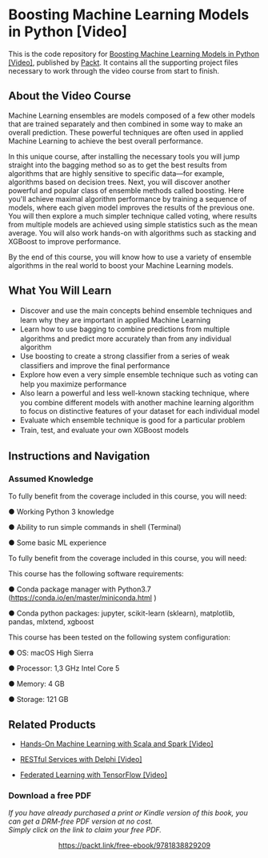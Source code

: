 # Boosting Machine Learning Models in Python [Video]
This is the code repository for [Boosting Machine Learning Models in Python [Video]](https://www.packtpub.com/cloud-networking/ansible-2-for-configuration-management-video), published by [Packt](https://www.packtpub.com/?utm_source=github). It contains all the supporting project files necessary to work through the video course from start to finish.

## About the Video Course
Machine Learning ensembles are models composed of a few other models that are trained separately and then combined in some way to make an overall prediction. These powerful techniques are often used in applied Machine Learning to achieve the best overall performance.

In this unique course, after installing the necessary tools you will jump straight into the bagging method so as to get the best results from algorithms that are highly sensitive to specific data—for example, algorithms based on decision trees. Next, you will discover another powerful and popular class of ensemble methods called boosting. Here you'll achieve maximal algorithm performance by training a sequence of models, where each given model improves the results of the previous one. You will then explore a much simpler technique called voting, where results from multiple models are achieved using simple statistics such as the mean average. You will also work hands-on with algorithms such as stacking and XGBoost to improve performance.

By the end of this course, you will know how to use a variety of ensemble algorithms in the real world to boost your Machine Learning models.


<H2>What You Will Learn</H2>
<DIV class=book-info-will-learn-text>
<UL>
<LI><SPAN style="LINE-HEIGHT: 20px; BACKGROUND-COLOR: transparent">Discover and use the main concepts behind ensemble techniques and learn why they are important in applied Machine Learning</SPAN> 
<LI><SPAN style="LINE-HEIGHT: 20px; BACKGROUND-COLOR: transparent">Learn how to use bagging to combine predictions from multiple algorithms and predict more accurately than from any individual algorithm</SPAN> 
<LI><SPAN style="LINE-HEIGHT: 20px; BACKGROUND-COLOR: transparent">Use boosting to create a strong classifier from a series of weak classifiers and improve the final performance</SPAN> 
<LI><SPAN style="LINE-HEIGHT: 20px; BACKGROUND-COLOR: transparent">Explore how even a very simple ensemble technique such as voting can help you maximize performance</SPAN> 
<LI><SPAN style="LINE-HEIGHT: 20px; BACKGROUND-COLOR: transparent">Also learn a powerful and less well-known stacking technique, where you combine different models with another machine learning algorithm to focus on distinctive features of your dataset for each individual model</SPAN>
<LI><SPAN style="LINE-HEIGHT: 20px; BACKGROUND-COLOR: transparent">Evaluate which ensemble technique is good for a particular problem</SPAN> 
<LI><SPAN style="LINE-HEIGHT: 20px; BACKGROUND-COLOR: transparent">Train, test, and evaluate your own XGBoost models</SPAN></LI></UL></DIV>

## Instructions and Navigation
### Assumed Knowledge

To fully benefit from the coverage included in this course, you will need:

●	Working Python 3 knowledge

●	Ability to run simple commands in shell (Terminal)

●	Some basic ML experience

To fully benefit from the coverage included in this course, you will need:

This course has the following software requirements:

●	Conda package manager with Python3.7 (https://conda.io/en/master/miniconda.html )

●	Conda python packages: jupyter, scikit-learn (sklearn), matplotlib, pandas, mlxtend, xgboost

This course has been tested on the following system configuration:

●	OS: macOS High Sierra

●	Processor: 1,3 GHz Intel Core 5

●	Memory: 4 GB

●	Storage: 121 GB


## Related Products
* [Hands-On Machine Learning with Scala and Spark [Video]](https://www.packtpub.com/big-data-and-business-intelligence/hands-machine-learning-scala-and-spark-video?utm_source=github&utm_medium=repository&utm_campaign=9781789342468)

* [RESTful Services with Delphi [Video]](https://www.packtpub.com/application-development/restful-services-delphi-video?utm_source=github&utm_medium=repository&utm_campaign=9781789951882)

* [Federated Learning with TensorFlow [Video]](https://www.packtpub.com/big-data-and-business-intelligence/federated-learning-tensorflow-video?utm_source=github&utm_medium=repository&utm_campaign=9781838823658)

### Download a free PDF

 <i>If you have already purchased a print or Kindle version of this book, you can get a DRM-free PDF version at no cost.<br>Simply click on the link to claim your free PDF.</i>
<p align="center"> <a href="https://packt.link/free-ebook/9781838829209">https://packt.link/free-ebook/9781838829209 </a> </p>